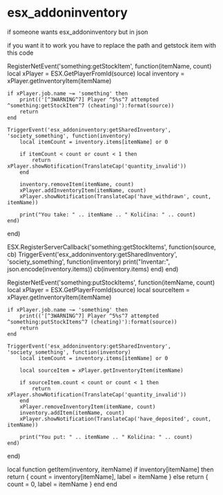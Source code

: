 # esx_addoninventory
if someone wants esx_addoninventory but in json


if you want it to work you have to replace the path and getstock item with this code

RegisterNetEvent('something:getStockItem', function(itemName, count)
    local xPlayer = ESX.GetPlayerFromId(source)
    local inventory = xPlayer.getInventoryItem(itemName)

    if xPlayer.job.name ~= 'something' then
        print(('[^3WARNING^7] Player ^5%s^7 attempted ^something:getStockItem^7 (cheating)'):format(source))
        return
    end

    TriggerEvent('esx_addoninventory:getSharedInventory', 'society_something', function(inventory)
        local itemCount = inventory.items[itemName] or 0
    
        if itemCount < count or count < 1 then
            return xPlayer.showNotification(TranslateCap('quantity_invalid'))
        end
    
        inventory.removeItem(itemName, count)
        xPlayer.addInventoryItem(itemName, count)
        xPlayer.showNotification(TranslateCap('have_withdrawn', count, itemName))
    
        print("You take: " .. itemName .. " Količina: " .. count)
    end)
end)

ESX.RegisterServerCallback('something:getStockItems', function(source, cb)
    TriggerEvent('esx_addoninventory:getSharedInventory', 'society_something', function(inventory)
        print("Inventar:", json.encode(inventory.items)) 
        cb(inventory.items)
    end)
end)

RegisterNetEvent('something:putStockItems', function(itemName, count)
    local xPlayer = ESX.GetPlayerFromId(source)
	local sourceItem = xPlayer.getInventoryItem(itemName)
    
    if xPlayer.job.name ~= 'something' then
        print(('[^3WARNING^7] Player ^5%s^7 attempted ^something:putStockItems^7 (cheating)'):format(source))
        return
    end

    TriggerEvent('esx_addoninventory:getSharedInventory', 'society_something', function(inventory)
        local itemCount = inventory.items[itemName] or 0
        
        local sourceItem = xPlayer.getInventoryItem(itemName)
        
        if sourceItem.count < count or count < 1 then
            return xPlayer.showNotification(TranslateCap('quantity_invalid'))
        end
        xPlayer.removeInventoryItem(itemName, count)
        inventory.addItem(itemName, count)
        xPlayer.showNotification(TranslateCap('have_deposited', count, itemName))
    
        print("You put: " .. itemName .. " Količina: " .. count)
    end)
end)

local function getItem(inventory, itemName)
    if inventory[itemName] then
        return { count = inventory[itemName], label = itemName }
    else
        return { count = 0, label = itemName } 
    end
end
